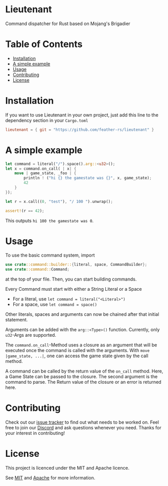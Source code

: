 # Lieutenant

Command dispatcher for Rust based on Mojang's Brigadier

# Table of Contents

- [Installation](#installation)
- [A simple example](#a-simple-example)
- [Usage](#usage)
- [Contributing](#contributing)
- [License](#license)

# Installation

If you want to use Lieutenant in your own project, just add this line to the dependency section in your `Cargo.toml`

```toml
lieutenant = { git = "https://github.com/feather-rs/lieutenant" }
```

# A simple example

```rust
let command = literal("/").space().arg::<u32>();
let x = command.on_call( | x| {
    move | game_state, _foo | {
        println ! ("hi {} the gamestate was {}", x, game_state);
        42
    }
});

let r = x.call((0, "test"), "/ 100 ").unwrap();

assert!(r == 42);
```

This outputs `hi 100 the gamestate was 0`.

# Usage

To use the basic command system, import
```rust
use crate::command::builder::{literal, space, CommandBuilder};
use crate::command::Command;
```
at the top of your file. Then, you can start building commands.

Every Command must start with either a String Literal or a Space
- For a literal, use `let command = literal("<Literal>")`
- For a space, use `let command = space()`

Other literals, spaces and arguments can now be chained after that initial statement.

Arguments can be added with the `arg::<Type>()` function. Currently, only `u32`-Args are supported.

The `command.on_call`-Method uses a closure as an argument that will be executed once the command is called with the arguments. 
With `move |game_state, ...|`, one can access the game state given by the call method.

A command can be called by the return value of the `on_call` method. Here, a Game State can be passed to the closure. The second argument is the command to parse.
The Return value of the closure or an error is returned here.

# Contributing

Check out our [issue tracker](https://github.com/feather-rs/lieutenant/issues) to find out what needs to be worked on. Feel free to join our [Discord](https://discordapp.com/invite/4eYmK69) and ask questions whenever you need. Thanks for your interest in contributing!

# License

This project is licenced under the MIT and Apache licence.

See [MIT](LICENSE-MIT.md) and [Apache](LICENSE-APACHE.md) for more information.
